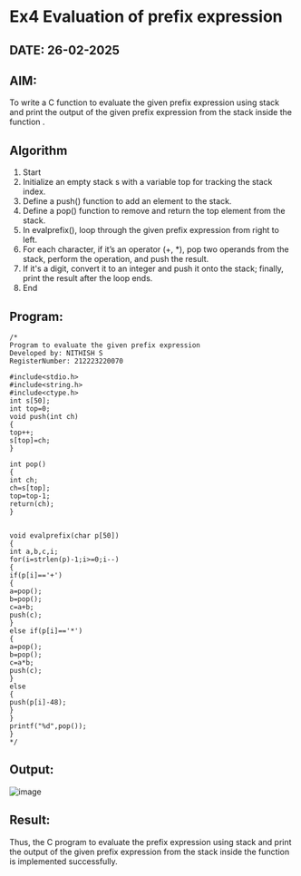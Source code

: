 # Ex4 Evaluation of prefix expression
## DATE: 26-02-2025
## AIM:
To write a C function to evaluate the given prefix expression using stack and print the output of the given prefix expression from the stack inside the function . 

## Algorithm
1. Start 
2. Initialize an empty stack s with a variable top for tracking the stack index. 
3. Define a push() function to add an element to the stack. 
4. Define a pop() function to remove and return the top element from the stack. 
5. In evalprefix(), loop through the given prefix expression from right to left. 
6. For each character, if it’s an operator (+, *), pop two operands from the stack, perform the 
   operation, and push the result. 
7. If it's a digit, convert it to an integer and push it onto the stack; finally, print the         result after the loop ends. 
8. End

## Program:
```
/*
Program to evaluate the given prefix expression
Developed by: NITHISH S
RegisterNumber: 212223220070

#include<stdio.h> 
#include<string.h> 
#include<ctype.h> 
int s[50]; 
int top=0; 
void push(int ch) 
{ 
top++; 
s[top]=ch; 
} 
 
int pop() 
{ 
int ch; 
ch=s[top]; 
top=top-1; 
return(ch); 
} 
  
  
void evalprefix(char p[50]) 
{ 
int a,b,c,i; 
for(i=strlen(p)-1;i>=0;i--) 
{ 
if(p[i]=='+') 
{ 
a=pop(); 
b=pop(); 
c=a+b; 
push(c); 
} 
else if(p[i]=='*') 
{ 
a=pop(); 
b=pop(); 
c=a*b; 
push(c); 
} 
else 
{ 
push(p[i]-48); 
} 
} 
printf("%d",pop()); 
}
*/
```

## Output:
![image](https://github.com/user-attachments/assets/45f744d4-f6fd-41aa-95f2-71854b06b9b4)

## Result:
Thus, the C program to evaluate the prefix expression using stack and print the output of the given prefix expression from the stack inside the function is implemented successfully.
